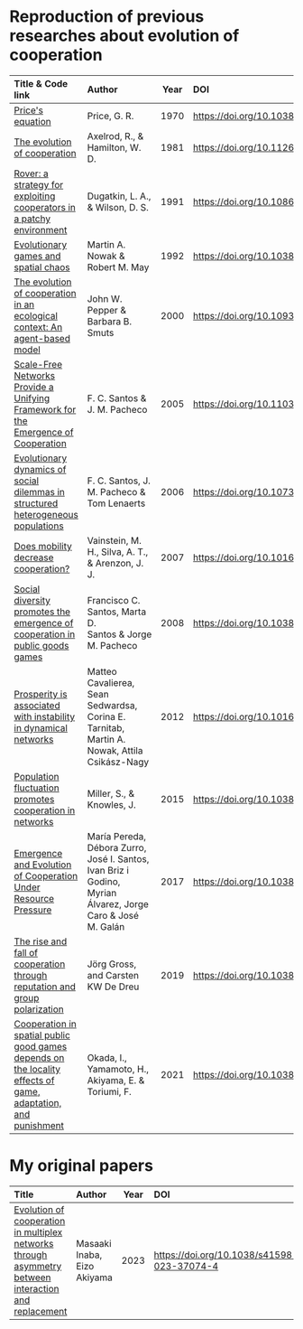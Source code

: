 # Reproduction of previous researches about evolution of cooperation

|Title & Code link|Author|Year|DOI|
|:--|:--|:-:|:--|
|[Price's equation](https://github.com/mas178/social-simulation/blob/main/Price197X/Price197X.ipynb)|Price, G. R.|1970|https://doi.org/10.1038/227520a0|
|[The evolution of cooperation](https://github.com/mas178/social-simulation/blob/main/Axelrod1981/Axelrod1981.ipynb)|Axelrod, R., & Hamilton, W. D.|1981|https://doi.org/10.1126/science.7466396|
|[Rover: a strategy for exploiting cooperators in a patchy environment](https://github.com/mas178/social-simulation/blob/main/Dugatkin1991/Dugatkin1991.ipynb)|Dugatkin, L. A., & Wilson, D. S.|1991|https://doi.org/10.1086/285243|
|[Evolutionary games and spatial chaos](https://github.com/mas178/social-simulation/blob/main/Nowak1992.ipynb)|Martin A. Nowak & Robert M. May|1992|https://doi.org/10.1038/359826a0|
|[The evolution of cooperation in an ecological context: An agent-based model](https://github.com/mas178/social-simulation/tree/main/Pepper2000)|John W. Pepper & Barbara B. Smuts|2000|https://doi.org/10.1093/oso/9780195131673.003.0008|
|[Scale-Free Networks Provide a Unifying Framework for the Emergence of Cooperation](https://github.com/mas178/social-simulation/blob/main/Santos2005.ipynb)|F. C. Santos & J. M. Pacheco|2005|https://doi.org/10.1103/PhysRevLett.95.098104|
|[Evolutionary dynamics of social dilemmas in structured heterogeneous populations](https://github.com/mas178/social-simulation/tree/main/Santos2006)|F. C. Santos, J. M. Pacheco & Tom Lenaerts|2006|https://doi.org/10.1073/pnas.0508201103|
|[Does mobility decrease cooperation?](https://github.com/mas178/social-simulation/blob/main/Vainstein2007/Vainstein2007.ipynb)|Vainstein, M. H., Silva, A. T., & Arenzon, J. J.|2007|https://doi.org/10.1016/j.jtbi.2006.09.012|
|[Social diversity promotes the emergence of cooperation in public goods games](https://github.com/mas178/social-simulation/blob/main/Santos2008)|Francisco C. Santos, Marta D. Santos & Jorge M. Pacheco |2008|https://doi.org/10.1038/nature06940|
|[Prosperity is associated with instability in dynamical networks](https://github.com/mas178/social-simulation/tree/main/Cavaliere2012)|Matteo Cavalierea, Sean Sedwardsa, Corina E. Tarnitab, Martin A. Nowak, Attila Csikász-Nagy|2012|https://doi.org/10.1016/j.jtbi.2011.09.005|
|[Population fluctuation promotes cooperation in networks](https://github.com/mas178/social-simulation/blob/main/Miller2015.ipynb)|Miller, S., & Knowles, J.|2015|https://doi.org/10.1038/srep11054|
|[Emergence and Evolution of Cooperation Under Resource Pressure](https://github.com/mas178/social-simulation/tree/main/Pereda2017)|María Pereda, Débora Zurro, José I. Santos, Ivan Briz i Godino, Myrian Álvarez, Jorge Caro & José M. Galán |2017|https://doi.org/10.1038/srep45574|
|[The rise and fall of cooperation through reputation and group polarization](https://github.com/mas178/social-simulation/tree/main/Gross2019)|Jörg Gross, and Carsten KW De Dreu|2019|https://doi.org/10.1038/s41467-019-08727-8|
|[Cooperation in spatial public good games depends on the locality effects of game, adaptation, and punishment](https://github.com/mas178/social-simulation/tree/main/Okada2021)|Okada, I., Yamamoto, H., Akiyama, E. & Toriumi, F.|2021|https://doi.org/10.1038/s41598-021-86668-3|

# My original papers

|Title|Author|Year|DOI|
|:--|:--|:-:|:-|
|[Evolution of cooperation in multiplex networks through asymmetry between interaction and replacement](https://github.com/mas178/inaba2023a)|Masaaki Inaba, Eizo Akiyama|2023|https://doi.org/10.1038/s41598-023-37074-4|
